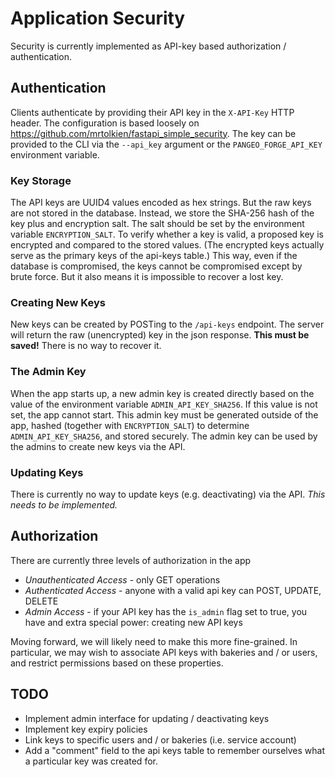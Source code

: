 # Application Security

Security is currently implemented as API-key based authorization / authentication.

## Authentication

Clients authenticate by providing their API key in the `X-API-Key` HTTP header.
The configuration is based loosely on https://github.com/mrtolkien/fastapi_simple_security.
The key can be provided to the CLI via the `--api_key` argument or the
`PANGEO_FORGE_API_KEY` environment variable.

### Key Storage

The API keys are UUID4 values encoded as hex strings.
But the raw keys are not stored in the database.
Instead, we store the SHA-256 hash of the key plus and encryption salt.
The salt should be set by the environment variable `ENCRYPTION_SALT`.
To verify whether a key is valid, a proposed key is encrypted and compared to the stored values.
(The encrypted keys actually serve as the primary keys of the api-keys table.)
This way, even if the database is compromised, the keys cannot be compromised except by brute force.
But it also means it is impossible to recover a lost key.

### Creating New Keys

New keys can be created by POSTing to the `/api-keys` endpoint.
The server will return the raw (unencrypted) key in the json response.
**This must be saved!**
There is no way to recover it.

### The Admin Key

When the app starts up, a new admin key is created directly based on the
value of the environment variable `ADMIN_API_KEY_SHA256`.
If this value is not set, the app cannot start.
This admin key must be generated outside of the app, hashed (together with `ENCRYPTION_SALT`)
to determine `ADMIN_API_KEY_SHA256`, and stored securely.
The admin key can be used by the admins to create new keys via the API.

### Updating Keys

There is currently no way to update keys (e.g. deactivating) via the API.
_This needs to be implemented._

## Authorization

There are currently three levels of authorization in the app

- _Unauthenticated Access_ - only GET operations
- _Authenticated Access_ - anyone with a valid api key can POST, UPDATE, DELETE
- _Admin Access_ - if your API key has the `is_admin` flag set to true, you have
  and extra special power: creating new API keys

Moving forward, we will likely need to make this more fine-grained.
In particular, we may wish to associate API keys with bakeries and / or users,
and restrict permissions based on these properties.

## TODO

- Implement admin interface for updating / deactivating keys
- Implement key expiry policies
- Link keys to specific users and / or bakeries (i.e. service account)
- Add a "comment" field to the api keys table to remember ourselves what a particular
  key was created for.
